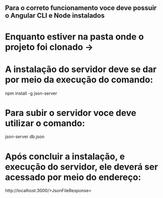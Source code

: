 ## Para o correto funcionamento voce deve possuir o Angular CLI e Node instalados

# Enquanto estiver na pasta onde o projeto foi clonado ->
# A instalação do servidor deve se dar por meio da execução do comando:
npm install -g json-server
# Para subir o servidor voce deve utilizar o comando:
json-server db.json
# Após concluir a instalação, e execução do servidor, ele deverá ser acessado por meio do endereço:
http://localhost:3000/>JsonFileResponse<




